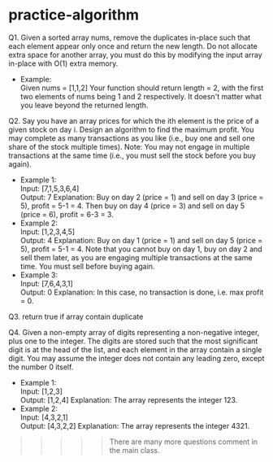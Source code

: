 # practice-algorithm

Q1. Given a sorted array nums, remove the duplicates in-place such that each element appear only once and return the new length.
Do not allocate extra space for another array, you must do this by modifying the input array in-place with O(1) extra memory.

- Example:    
  Given nums = [1,1,2] 
  Your function should return length = 2, with the first two elements of nums being 1 and 2 respectively. 
  It doesn't matter what you leave beyond the returned length. 
  
Q2. Say you have an array prices for which the ith element is the price of a given stock on day i.
    Design an algorithm to find the maximum profit. You may complete as many transactions as you like (i.e., buy one and sell one share of the stock multiple times).
    Note: You may not engage in multiple transactions at the same time (i.e., you must sell the stock before you buy again).
- Example 1:  
    Input: [7,1,5,3,6,4]  
    Output: 7 
    Explanation: Buy on day 2 (price = 1) and sell on day 3 (price = 5), profit = 5-1 = 4.
                 Then buy on day 4 (price = 3) and sell on day 5 (price = 6), profit = 6-3 = 3.
- Example 2:  
    Input: [1,2,3,4,5]  
    Output: 4 
    Explanation: Buy on day 1 (price = 1) and sell on day 5 (price = 5), profit = 5-1 = 4.
                 Note that you cannot buy on day 1, buy on day 2 and sell them later, as you are
                 engaging multiple transactions at the same time. You must sell before buying again.
- Example 3:  
    Input: [7,6,4,3,1]  
    Output: 0 
    Explanation: In this case, no transaction is done, i.e. max profit = 0.

Q3. return true if array contain duplicate

Q4. Given a non-empty array of digits representing a non-negative integer, plus one to the integer.
    The digits are stored such that the most significant digit is at the head of the list, and each element in the array contain a single digit.
    You may assume the integer does not contain any leading zero, except the number 0 itself.   
- Example 1:  
  Input: [1,2,3]  
  Output: [1,2,4] 
  Explanation: The array represents the integer 123.  
- Example 2:  
  Input: [4,3,2,1]  
  Output: [4,3,2,2] 
  Explanation: The array represents the integer 4321.
  
  
>>>>> There are many more questions comment in the main class.
 
